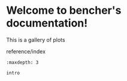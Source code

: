 # Welcome to bencher's documentation!

This is a gallery of plots

reference/index

```{toctree}
:maxdepth: 3

intro
```
